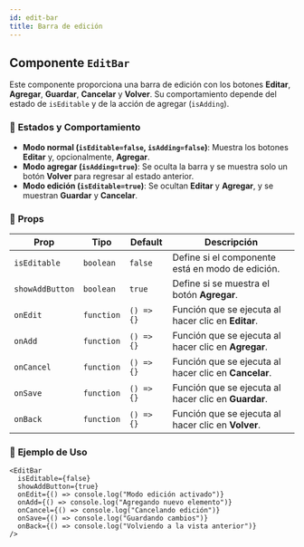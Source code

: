 ```yaml
---
id: edit-bar
title: Barra de edición
---
```


## Componente `EditBar`

Este componente proporciona una barra de edición con los botones **Editar**, **Agregar**, **Guardar**, **Cancelar** y **Volver**. Su comportamiento depende del estado de `isEditable` y de la acción de agregar (`isAdding`).

### 📌 **Estados y Comportamiento**

- **Modo normal (`isEditable=false`, `isAdding=false`)**: Muestra los botones **Editar** y, opcionalmente, **Agregar**.
- **Modo agregar (`isAdding=true`)**: Se oculta la barra y se muestra solo un botón **Volver** para regresar al estado anterior.
- **Modo edición (`isEditable=true`)**: Se ocultan **Editar** y **Agregar**, y se muestran **Guardar** y **Cancelar**.

### 🔧 **Props**

| Prop               | Tipo       | Default        | Descripción |
|-------------------|------------|---------------|-------------|
| `isEditable`      | `boolean`  | `false`       | Define si el componente está en modo de edición. |
| `showAddButton`   | `boolean`  | `true`        | Define si se muestra el botón **Agregar**. |
| `onEdit`          | `function` | `() => {}`    | Función que se ejecuta al hacer clic en **Editar**. |
| `onAdd`           | `function` | `() => {}`    | Función que se ejecuta al hacer clic en **Agregar**. |
| `onCancel`        | `function` | `() => {}`    | Función que se ejecuta al hacer clic en **Cancelar**. |
| `onSave`          | `function` | `() => {}`    | Función que se ejecuta al hacer clic en **Guardar**. |
| `onBack`          | `function` | `() => {}`    | Función que se ejecuta al hacer clic en **Volver**. |

### 📝 **Ejemplo de Uso**

```tsx
<EditBar
  isEditable={false}
  showAddButton={true}
  onEdit={() => console.log("Modo edición activado")}
  onAdd={() => console.log("Agregando nuevo elemento")}
  onCancel={() => console.log("Cancelando edición")}
  onSave={() => console.log("Guardando cambios")}
  onBack={() => console.log("Volviendo a la vista anterior")}
/>